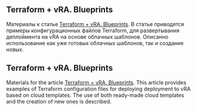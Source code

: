 ## Terraform + vRA. Blueprints
Материалы к статье [Terraform + vRA. Blueprints](https://as.zabedu.ru/virtual/vmware/vrealize/vra-tf-template). В статье приводятся примеры конфигурационных файлов Terraform, для развертывания деплоймента на vRA на основе облачных шаблонов. Описанно использование как уже готовых облачных шаблонов, так и создание новых.

## Terraform + vRA. Blueprints
Materials for the article [Terraform + vRA. Blueprints](https://as.zabedu.ru/virtual/vmware/vrealize/vra-tf-template). This article provides examples of Terraform configuration files for deploying deployment to vRA based on cloud templates. The use of both ready-made cloud templates and the creation of new ones is described.

